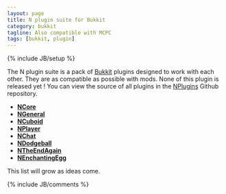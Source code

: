 ```yaml
---
layout: page
title: N plugin suite for Bukkit
category: bukkit
tagline: Also compatible with MCPC
tags: [bukkit, plugin]
---
```

{% include JB/setup %}

The N plugin suite is a pack of [Bukkit][] plugins designed to work with each other. They are as compatible as possible with mods. None of this plugin is released yet !
You can view the source of all plugins in the [NPlugins][] Github repository.

* **[NCore][]**
* **[NGeneral][]**
* **[NCuboid][]**
* **[NPlayer][]**
* **[NChat][]**
* **[NDodgeball][]**
* **[NTheEndAgain][]**
* **[NEnchantingEgg][]**

This list will grow as ideas come.


{% include JB/comments %}

<!--- Under this lines are links defined --->
[Bukkit]: http://bukkit.org "Bukkit Forums"

[NPlugins]: https://github.com/Ribesg/NPlugins "NPlugins Github repository"

[NCore]: /bukkit/NCore "NCore dedicated page"
[NGeneral]: /bukkit/NGeneral "NGeneral dedicated page"
[NCuboid]: /bukkit/NCuboid "NCuboid dedicated page"
[NPlayer]: /bukkit/NPlayer "NPlayer dedicated page"
[NDodgeball]: /bukkit/NDodgeball "NDodgeball dedicated page"
[NTheEndAgain]: /bukkit/NTheEndAgain "NTheEndAgain dedicated page"
[NEnchantingEgg]: /bukkit/NEnchantingEgg "NEnchantingEgg dedicated page"
[NChat]: /bukkit/NChat "NChat dedicated page"

[TheEndAgain]: http://dev.bukkit.org/server-mods/n3w_theendagain/ "TheEndAgain on BukkitDev"
[MagicEgg]: http://dev.bukkit.org/server-mods/magicegg/ "MagicEgg on BukkitDev"